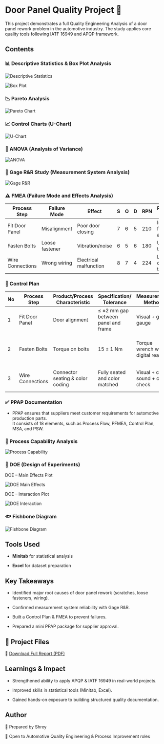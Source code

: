 # Door Panel Quality Project 🚗

This project demonstrates a full Quality Engineering Analysis of a door panel rework problem in the automotive industry.
The study applies core quality tools following IATF 16949 and APQP framework.


## Contents

### 📊 Descriptive Statistics & Box Plot Analysis



![Descriptive Statistics](./descriptive_statistics.png)



![Box Plot](./box_plot.png)



### 📉 Pareto Analysis


![Pareto Chart](./pareto_chart.png)




### 📈 Control Charts (U-Chart)


![U-Chart](./u_chart.png)



### 🧪 ANOVA (Analysis of Variance)


![ANOVA](./Anova.png)




### 🔧 Gage R&R Study (Measurement System Analysis)


![Gage R&R](./gage_rr.png)




### ⚠️ FMEA (Failure Mode and Effects Analysis)

| Process Step     | Failure Mode   | Effect                 | S | O | D | RPN | Recommended Action                  | S' | O' | D' | New RPN |
| ---------------- | -------------- | ---------------------- | - | - | - | --- | ----------------------------------- | -- | -- | -- | ------- |
| Fit Door Panel   | Misalignment   | Poor door closing      | 7 | 6 | 5 | 210 | Improve fixture, alignment tool     | 6  | 3  | 2  |  36     |
| Fasten Bolts     | Loose fastener | Vibration/noise        | 6 | 5 | 6 | 180 | Use calibrated torque wrench        | 5  | 2  | 3  |  30     |
| Wire Connections | Wrong wiring   | Electrical malfunction | 8 | 7 | 4 | 224 | Label wires clearly, staff training | 7  | 2  | 2  |  28     |


### 📑 Control Plan

| No | Process Step     | Product/Process Characteristic   | Specification/ Tolerance            | Measurement Method                 | Sample Size/Frequency | Control Method                   | Reaction Plan                          |
| -- | ---------------- | -------------------------------- | ----------------------------------- | ---------------------------------- | --------------------- | -------------------------------- | -------------------------------------- |
| 1  | Fit Door Panel   | Door alignment                   | ≤ ±2 mm gap between panel and frame | Visual + gap gauge                 | 100%                  | Fixture + SOP                    | Stop line, retrain operator            |
| 2  | Fasten Bolts     | Torque on bolts                  | 15 ± 1 Nm                           | Torque wrench with digital readout | 1 per car             | Calibration log + poka-yoke tool | Replace tool, recheck last 10 vehicles |
| 3  | Wire Connections | Connector seating & color coding | Fully seated and color matched      | Visual + click sound + color check | 100%                  | SOP board + labeling + training  | Stop assembly, QA recheck              |



### ✅ PPAP Documentation

- PPAP ensures that suppliers meet customer requirements for automotive production parts.  
  It consists of 18 elements, such as Process Flow, PFMEA, Control Plan, MSA, and PSW.  


### 📏 Process Capability Analysis


![Process Capability](./process_capability.png)


### 🎯 DOE (Design of Experiments)


DOE – Main Effects Plot


![DOE Main Effects](./doe_main_effects.png)


DOE – Interaction Plot


![DOE Interaction](./doe_interaction.png)


### 🐟 Fishbone Diagram


![Fishbone Diagram](./fishbone.png)


## Tools Used

- **Minitab** for statistical analysis

- **Excel** for dataset preparation

## Key Takeaways

- Identified major root causes of door panel rework (scratches, loose fasteners, wiring).

- Confirmed measurement system reliability with Gage R&R.

- Built a Control Plan & FMEA to prevent failures.

- Prepared a mini PPAP package for supplier approval.


## 📄 Project Files

📕 [Download Full Report (PDF)](./Final_Report.pdf)


## Learnings & Impact

- Strengthened ability to apply APQP & IATF 16949 in real-world projects.

- Improved skills in statistical tools (Minitab, Excel).

- Gained hands-on exposure to building structured quality documentation.


## Author

👤 Prepared by Shrey

🚀 Open to Automotive Quality Engineering & Process Improvement roles
